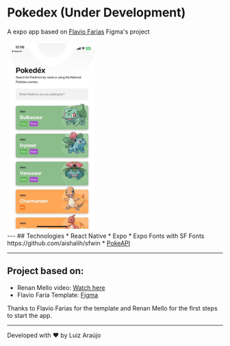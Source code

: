 # Pokedex (Under Development)

A expo app based on <a href="https://farias.design/">Flavio Farias<a> Figma's project


<div>
  <img style="margin: 5px" alt="home" src="assets/app.jpeg" width="200">
</div>
---
## Technologies
* React Native
* Expo
* Expo Fonts with SF Fonts https://github.com/aishalih/sfwin 
* <a href="https://pokeapi.co/">PokeAPI</a>

---
## Project based on:
* Renan Mello video: <a href="https://www.youtube.com/watch?v=fJnBwmuKJhw">Watch here</a>
* Flavio Faria Template: <a href="https://www.figma.com/file/THLxZSlOoUYMZrjFg0Kl1M/Pok%C3%A9dex?node-id=268%3A0&t=MpLYLDRtMejU4XQ9-0">Figma</a>
  

Thanks to Flavio Farias for the template and Renan Mello for the first steps to start the app.

---
Developed with ♥ by Luiz Araújo